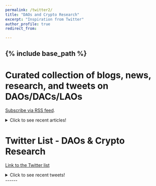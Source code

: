 ```yaml
---
permalink: /twitter2/
title: "DAOs and Crypto Research"
excerpt: "Inspiration from Twitter"
author_profile: true
redirect_from:

---
```

{% include base_path %}
------

# Curated collection of blogs, news, research, and tweets on DAOs/DACs/LAOs
[Subscribe via RSS feed](https://www.inoreader.com/stream/user/1004906386/tag/DAO).
<details>
  <summary>Click to see recent articles!</summary>
  
<iframe width="770" height="800" src="https://www.inoreader.com/stream/user/1004906386/tag/DAO/view/html?cs=m&t=Blogs%2C%20News%2C%20Research%2C%20and%20Tweets%20on%20DAOs&w=750&fs=12&sb=y" frameborder="0" tabindex="-1"></iframe>
  
</details>





# Twitter List - DAOs & Crypto Research
[Link to the Twitter list](https://twitter.com/LinXule/lists/daos-crypto-research?ref_src=twsrc%5Etfw)

<details>
  <summary>Click to see recent tweets!</summary>

<a class="twitter-timeline" href="https://twitter.com/LinXule/lists/daos-crypto-research?ref_src=twsrc%5Etfw">A Twitter List by LinXule</a> <script async src="https://platform.twitter.com/widgets.js" charset="utf-8"></script> %/

</details>
------

